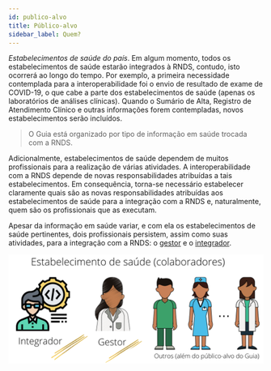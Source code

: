 ```yaml
---
id: publico-alvo
title: Público-alvo
sidebar_label: Quem?
---
```


_Estabelecimentos de saúde do país_. Em algum momento, todos os estabelecimentos de saúde estarão integrados à RNDS, contudo, isto ocorrerá ao longo do tempo. Por exemplo, a primeira necessidade contemplada para a interoperabilidade foi o envio de resultado de exame de COVID-19, o que cabe a parte dos estabelecimentos de saúde (apenas os laboratórios de análises clínicas). Quando o Sumário de Alta, Registro de Atendimento Clínico e outras informações forem contempladas, novos estabelecimentos serão incluídos.

> O Guia está organizado por tipo de informação em saúde trocada com a RNDS.

Adicionalmente, estabelecimentos de saúde dependem de muitos profissionais para a realização de várias atividades. A interoperabilidade com a RNDS depende de novas responsabilidades atribuídas a tais estabelecimentos. Em consequência, torna-se necessário estabelecer claramente quais são as novas responsabilidades atribuídas aos estabelecimentos de saúde para a integração com a RNDS e, naturalmente, quem são os profissionais que as executam.

Apesar da informação em saúde variar, e com ela os estabelecimentos de saúde pertinentes, dois profissionais persistem, assim como suas atividades, para a integração com a RNDS: o [gestor](gestor/gestor) e o [integrador](ti/ti).

![atores](../../static/img/atores.png)
